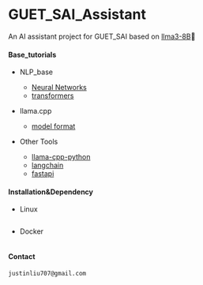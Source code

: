 # GUET_SAI_Assistant

An AI assistant project for GUET_SAI based on [llma3-8B](https://huggingface.co/meta-llama/Meta-Llama-3.1-8B):hugs:

#### Base_tutorials

+ NLP_base
  - [Neural Networks]()
  + [transformers]()

+ llama.cpp
  - [model format](tutorials/fileformat)

+ Other Tools

  - [llama-cpp-python]()
  - [langchain]()
  - [fastapi]()

#### Installation&Dependency


+ Linux

  ```latex
  
  ```

+ Docker

  ```latex
  
  ```



#### Contact

```latex
justinliu707@gmail.com
```









